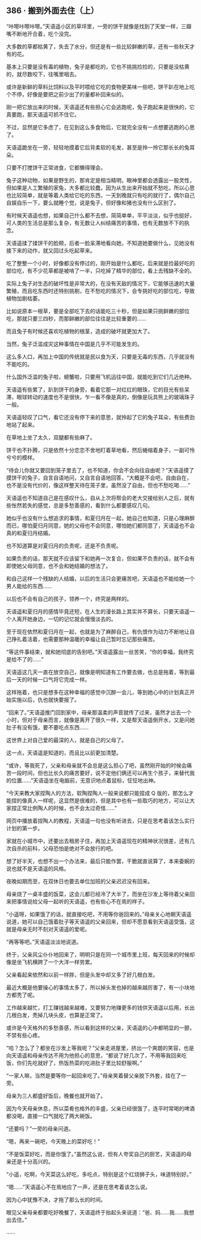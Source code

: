 ## 386 · 搬到外面去住（上）

“咔嚓咔嚓咔嚓。”天语遥小区的草坪里，一旁的饼干就像是找到了天堂一样，三瓣嘴不断地开合着，吃个没完。

大多数的草都枯黄了，失去了水分，但还是有一些比较鲜嫩的草，还有一些秋天才有的花。

基本上只要是没有毒的植物，兔子是都吃的，它也不挑挑捡捡的，只要是没枯黄的，就尽数咬下，往嘴里咽去。

或许是新鲜的草料比饲料以及平时喂给它吃的食物更美味一些吧，饼干趴在地上吃个不停，好像是要把之前少出了的量都补回来似的。

刚一把它放出来的时候，天语遥还有些担心它会逃跑呢，兔子跑起来是很快的，它真要跑，那天语遥可抓不住它。

不过，显然是它多虑了，在见到这么多食物后，它就完全没有一点想要逃跑的心思了。

天语遥跪坐在一旁，轻轻地摸着它后背柔软的毛发，甚至是拎一拎它那长长的兔耳朵。

只要不打搅饼干正常进食，它都懒得理会。

兔子这种动物，如果是野生的，那肯定是相当精明，眼神里都会透露出一股灵性，但如果是人工繁殖的家兔，大多都比较蠢，因为从生出来开始就不愁吃，所以心思也比较简单，就是等着人类给它吃的东西，一天到晚就只有吃的就行了，偶尔自己自娱自乐一下，要么就睡个觉，说是兔子，但好像和猪也没有什么区别了。

有时候天语遥也想，如果自己什么都不去想，简简单单，平平淡淡，似乎也挺好，可人类的生活总是那么复杂，有无数让人纠结痛苦的事情，也有无数放不下的执念。

天语遥揉了揉饼干的脸颊，后者一脸呆滞地看向她，不知道她要做什么，见她没有接下来的动作，就又回过头吃起草来。

吃了整整一个小时，好像都没有停过的，刚开始是什么都吃，后来就是捡最好吃的部位吃，有不少花草都是被啃了一半，只吃掉了精华的部位，看上去残缺不全的。

实际上兔子对生态的破坏性是非常大的，在没有天敌的情况下，它能够迅速的大量繁殖，而且吃东西时还特别挑剔，在不愁吃的情况下，会专挑好吃的部位吃，导致植物加剧枯萎。

比如说原本一根草，要是全部吃下去的话能吃三十秒，但是如果只挑鲜嫩的部位吃，那就只要三四秒，而那鲜嫩的部位往往是比较重要的……

而且兔子有时候还喜欢吃植物的根茎，造成的破坏就更加大了。

当然，兔子泛滥成灾这种事情在中国是几乎不可能发生的。

这么多人口，再加上中国的传统就是民以食为天，只要是无毒的东西，几乎就没有不能吃的。

什么国外泛滥的兔子啦，螃蟹啦，只要用飞机运往中国，就能吃到它们几近绝种。

天语遥有些累了，趴到饼干的身旁，看着它那一对红红的眼珠，它的目光有些呆滞，眼球转动的速度也不是很快，乍一看不像是真的，倒像是玩具熊上的玻璃珠子一般。

天语遥轻叹了口气，看它还没有停下来的意思，就拎起了它的兔子耳朵，有些费劲地站了起来。

在草地上坐了太久，双腿都有些麻了。

饼干也不扑腾，只是依然十分恋恋不舍地盯着草地看，然后蜷缩着身子，一副可怜兮兮的模样。

“待会儿你就又要回到笼子里去了，也不知道，你会不会向往自由呢？”天语遥摸了摸饼干的兔子，自言自语地问，又自言自语地回答，“大概是不会吧，自由自在，也不是没有代价的，像这样整天待在笼子里，虽然没了自由，但也不愁吃喝……”

天语遥也不知道自己是在感叹什么，自从上次将帮会的老大交接给别人之后，就有些怅然若失的感觉，总是多愁善感的，看到什么都要感叹几句。

她似乎也没有什么想追求的事情，和夏归月在一起，她自己也知道，只是心理麻醉而已，哪怕夏归月同意，她的父母也不会同意，哪怕她们都同意了，天语遥也不会真的和夏归月结婚。

也不知道算是对夏归月的负责呢，还是不负责呢。

如果负责的话，那天就不应该留下和她再一次复合，但如果不负责的话，就不会有即使她父母同意，也不会和她结婚的想法了。

和自己这样一个残缺的人结婚，以后的生活只会更痛苦吧，天语遥也不能给她一个男人能给的东西……

以后也不会有自己的孩子，领养一个，终究是两样的。

天语遥和夏归月的感情毕竟还短，在人生的漫长路上其实并不算长，只要天语遥一个人离开她身边，一切的记忆就会慢慢淡去的。

至于现在依然和夏归月在一起，也就是为了麻醉自己，有仇恨作为动力不断地让自己挣扎着活着，也需要那种温暖的幸福让自己暂时忘记那些痛苦。

“等这件事结束，就和她彻底的告别吧。”天语遥露出一丝苦笑，“你的幸福，我终究是给不了的……”

天语遥这几天一直在放空自己，就像是明知道有工作要去做，也总是拖着，等到最后一天的时候一口气将它完成一样。

这样拖着，也只是想多在这种幸福的感觉中沉醉一会儿，等到她心中的计划真正开始实施以后，仇也就快要报了。

“回来了。”天语遥推门回到家中，母亲那温柔的声音就传了过来，虽然才出去一个小时，但对于母亲而言，就像是离开了很久一样，又是帮天语遥倒开水，又是问她肚子有没有饿，要不要吃点东西……

这世界上对自己爱的最深的人，就是自己的父母了。

这一点，天语遥是知道的，而且比以前更加清楚。

“或许，等我死了，父亲和母亲就不会总是这么担心了吧，虽然刚开始的时候会痛苦一段时间，但也比长久的痛苦要好，说不定他们俩还可以再生个孩子，来替代我的位置……”天语遥坐在电脑前，无意识地点着鼠标，怔怔地出神。

“今天来教大家捏陶人的方法，软陶捏陶人一般来说都只能捏成 Q 版的，那怎么才能捏的像真人一样呢，这显然是很难的，但是其中也有一些取巧的地方，可以让大家捏正常比例陶人的时候，也不会太过奇怪……”

网页中播放着捏陶人的教程，天语遥一句也没有听进去，只是在思考着该怎么实行计划的第一步。

家就在小城市中，还要出去租房子住，再加上天语遥现在的精神状况很差，还有几次自杀的前科，父母恐怕是绝对不会放行的吧。

想了好半天，也想不出一个办法来，最后只能作罢，干脆就直说算了，本来委婉的说也就不是天语遥的风格。

夜晚如期而至，在双休日也要去单位加班的父亲迟迟没有回来。

母亲烧了一桌丰盛的饭菜，这会儿都已经冷了大半了，而坐在沙发上等待着父亲回来把事情说给父母一起听的天语遥，也有些心不在焉的样子。

“小遥呀，如果饿了的话，就直接吃吧，不用等你爸回来的。”母亲关心地朝天语遥说道，她可以自己饿着肚子等天语遥的父亲回来，但却不愿意看到天语遥受饿，这就是母亲无时不刻对天语遥的爱呢。

“再等等吧。”天语遥淡淡地说道。

终于，父亲风尘仆仆地回来了，明明只是在同一个城市里上班，每天回来的时候却像是坐飞机横跨了一个大洋一样劳累。

父亲看起来依然和以前一样胖，但是头发中却又多了好几根白发。

最近大概是他要操心的事情太多了，所以掉头发也掉的越来越厉害了，有一小块地方都秃了呢。

工作越来越忙，打工赚钱越来越难，又要努力地赚更多的钱供天语遥以后用，长出几根白发，秃掉几块头皮，也算是正常了。

或许是今天格外的多愁善感，所以看到这样的父亲，天语遥的心中都明显的一颤，不禁有些心疼。

“哈？怎么了？都坐在沙发上等我呢？”父亲走进屋里，挤出一个爽朗的笑容，也是向天语遥和母亲传达不用为他担心的意思，“都说了好几次了，不用等我回来吃饭，你们先吃就好了，热饭热菜的吃进肚子里比较舒服啊。”

“一家人嘛，当然是要等你一起回来吃了。”母亲笑着替父亲脱下外套，挂在了一旁。

母亲为三人都盛好饭后，晚餐也就开始了。

因为今天母亲休息，所以菜肴也格外的丰盛，父亲已经很饿了，连平时常喝的啤酒都没喝，直接一口气就吃了两大碗饭。

“还要吗？”一旁的母亲问道。

“嗯，再来一碗吧，今天晚上的菜好吃！”

“不是饭菜好吃，而是你饿了。”虽然这么说，但有人夸奖自己的厨艺，天语遥的母亲还是十分高兴的。

“小遥，吃啊，今天菜这么好吃，多吃点，特别是这个红烧狮子头，味道特别好。”

“嗯……”天语遥心不在焉地应了一声，还是在思考着该怎么说。

因为心中犹豫不决，才拖了那么长的时间。

眼见父亲母亲都要吃好晚餐了，天语遥终于抬起头来说道：“爸、妈……我……我想出去住。”

……
